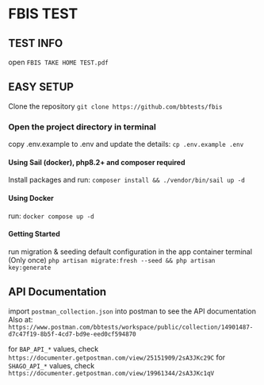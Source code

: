 # FBIS  TEST

## TEST INFO

open `FBIS TAKE HOME TEST.pdf`

## EASY SETUP

Clone the repository `git clone https://github.com/bbtests/fbis`

### Open the project directory in terminal

copy .env.example to  .env and update the  details:
     `cp .env.example .env`

#### Using Sail (docker), php8.2+ and composer required

Install packages and run:
    `composer install && ./vendor/bin/sail up -d`

#### Using Docker

run:
    `docker compose up -d`

#### Getting Started

run migration & seeding default configuration in the app container terminal (Only once)
    `php artisan migrate:fresh --seed && php artisan key:generate`

## API Documentation

import `postman_collection.json` into postman to see the API documentation
Also at:
    `https://www.postman.com/bbtests/workspace/public/collection/14901487-d7c47f19-8b5f-4cd7-bd9e-eed0cf594870`

for `BAP_API_*` values, check `https://documenter.getpostman.com/view/25151909/2sA3JKc29C`
for `SHAGO_API_*` values, check `https://documenter.getpostman.com/view/19961344/2sA3JKc1qV`
